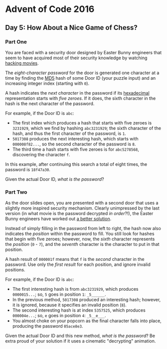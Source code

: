 # Advent of Code 2016

## Day 5: How About a Nice Game of Chess?

### Part One

You are faced with a security door designed by Easter Bunny engineers that seem
to have acquired most of their security knowledge by watching [hacking
movies][1].

[1]: https://en.wikipedia.org/wiki/Hackers_(film)

The *eight-character password* for the door is generated one character at a
time by finding the [MD5][2] hash of some Door ID (your puzzle input) and an
increasing integer index (starting with `0`).

[2]: https://en.wikipedia.org/wiki/MD5

A hash indicates the *next character* in the password if its [hexadecimal][3]
representation starts with *five zeroes*.  If it does, the sixth character in
the hash is the next character of the password.

[3]: https://en.wikipedia.org/wiki/Hexadecimal

For example, if the Door ID is `abc`:

- The first index which produces a hash that starts with five zeroes is
  `3231929`, which we find by hashing `abc3231929`; the sixth character of the
  hash, and thus the first character of the password, is `1`.
- `5017308` produces the next interesting hash, which starts with
  `000008f82...`, so the second character of the password is `8`.
- The third time a hash starts with five zeroes is for `abc5278568`,
  discovering the character `f`.

In this example, after continuing this search a total of eight times, the
password is `18f47a30`.

Given the actual Door ID, *what is the password*?

### Part Two

As the door slides open, you are presented with a second door that uses a
slightly more inspired security mechanism.  Clearly unimpressed by the last
version (in what movie is the password decrypted *in order*?!), the Easter
Bunny engineers have worked out [a better solution][4].

[4]: https://www.youtube.com/watch?v=NHWjlCaIrQo&t=25

Instead of simply filling in the password from left to right, the hash now also
indicates the *position* within the password to fill.  You still look for
hashes that begin with five zeroes; however, now, the *sixth* character
represents the *position* (`0` - `7`), and the *seventh* character is the
character to put in that position.

A hash result of `000001f` means that `f` is the *second* character in the
password.  Use only the *first result* for each position, and ignore invalid
positions.

For example, if the Door ID is `abc`:

- The first interesting hash is from `abc3231929`, which produces `0000015...`;
  so, `5` goes in position `1`: `_5______`.
- In the previous method, `5017308` produced an interesting hash; however, it
  is ignored, because it specifies an invalid position (`8`).
- The second interesting hash is at index `5357525`, which produces
  `000004e...`; so, `e` goes in position `4`: `_5__e___`.
- You almost choke on your popcorn as the final character falls into place,
  producing the password `05ace8e3`.

Given the actual Door ID and this new method, *what is the password*?  Be extra
proud of your solution if it uses a cinematic "decrypting" animation.
